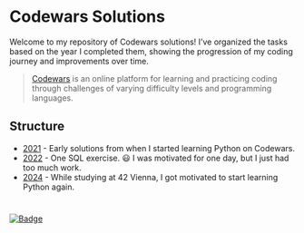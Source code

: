 # Codewars Solutions

Welcome to my repository of Codewars solutions! I’ve organized the tasks based on the year I completed them, showing the progression of my coding journey and improvements over time.

> [Codewars](https://www.codewars.com) is an online platform for learning and practicing coding through challenges of varying difficulty levels and programming languages.

## Structure
- [2021](./2021) - Early solutions from when I started learning Python on Codewars.
- [2022](./2022) - One SQL exercise. 😃 I was motivated for one day, but I just had too much work.
- [2024](./2024) - While studying at 42 Vienna, I got motivated to start learning Python again.

# 

[![Badge](https://www.codewars.com/users/cseriildii/badges/large)](https://www.codewars.com/users/cseriildii)